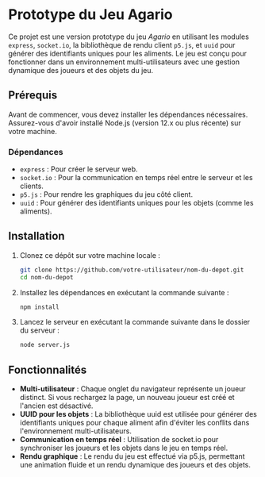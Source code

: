 # Prototype du Jeu Agario

Ce projet est une version prototype du jeu _Agario_ en utilisant les modules `express`, `socket.io`, la bibliothèque de rendu client `p5.js`, et `uuid` pour générer des identifiants uniques pour les aliments. Le jeu est conçu pour fonctionner dans un environnement multi-utilisateurs avec une gestion dynamique des joueurs et des objets du jeu.

## Prérequis

Avant de commencer, vous devez installer les dépendances nécessaires. Assurez-vous d'avoir installé Node.js (version 12.x ou plus récente) sur votre machine.

### Dépendances

- `express` : Pour créer le serveur web.
- `socket.io` : Pour la communication en temps réel entre le serveur et les clients.
- `p5.js` : Pour rendre les graphiques du jeu côté client.
- `uuid` : Pour générer des identifiants uniques pour les objets (comme les aliments).

## Installation

1. Clonez ce dépôt sur votre machine locale :

   ```bash
   git clone https://github.com/votre-utilisateur/nom-du-depot.git
   cd nom-du-depot
   ```

2. Installez les dépendances en exécutant la commande suivante :

   ```bash
   npm install
   ```

3. Lancez le serveur en exécutant la commande suivante dans le dossier du serveur :
   ```bash
   node server.js
   ```

## Fonctionnalités

- **Multi-utilisateur** : Chaque onglet du navigateur représente un joueur distinct. Si vous rechargez la page, un nouveau joueur est créé et l'ancien est désactivé.
- **UUID pour les objets** : La bibliothèque uuid est utilisée pour générer des identifiants uniques pour chaque aliment afin d'éviter les conflits dans l'environnement multi-utilisateurs.
- **Communication en temps réel** : Utilisation de socket.io pour synchroniser les joueurs et les objets dans le jeu en temps réel.
- **Rendu graphique** : Le rendu du jeu est effectué via p5.js, permettant une animation fluide et un rendu dynamique des joueurs et des objets.
